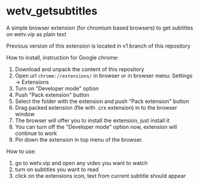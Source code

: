 # wetv_getsubtitles
A simple browser extension (for chromium based browsers) to get subtitles on wetv.vip as plain text

Previous version of this extension is located in v1 branch of this repository

How to install, instruction for Google chrome: 
1. Download and unpack the content of this repository
2. Open url <code>chrome://extensions/</code> in browser or in browser menu: Settings -> Extensions
3. Turn on "Developer mode" option
4. Push "Pack extension" button
5. Select the folder with the extension and push "Pack extension" button
6. Drag packed extension (file with .crx extension) in to the browser window
7. The browser will offer you to install the extension, just install it
8. You can turn off the "Developer mode" option now, extension will continue to work
9. Pin down the extension in top menu of the browser.

How to use: 
1. go to wetv.vip and open any video you want to watch
2. turn on subtitles you want to read
3. click on the extensions icon, text from current subtitle should appear

